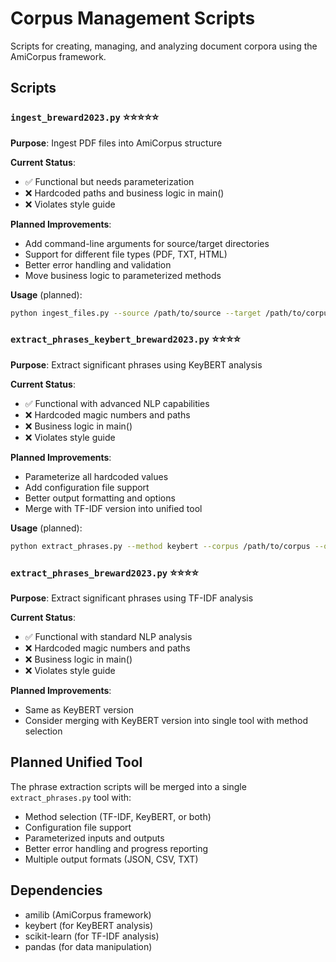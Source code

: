 # Corpus Management Scripts

Scripts for creating, managing, and analyzing document corpora using the AmiCorpus framework.

## Scripts

### **`ingest_breward2023.py`** ⭐⭐⭐⭐⭐
**Purpose**: Ingest PDF files into AmiCorpus structure

**Current Status**: 
- ✅ Functional but needs parameterization
- ❌ Hardcoded paths and business logic in main()
- ❌ Violates style guide

**Planned Improvements**:
- Add command-line arguments for source/target directories
- Support for different file types (PDF, TXT, HTML)
- Better error handling and validation
- Move business logic to parameterized methods

**Usage** (planned):
```bash
python ingest_files.py --source /path/to/source --target /path/to/corpus --file-type pdf
```

### **`extract_phrases_keybert_breward2023.py`** ⭐⭐⭐⭐
**Purpose**: Extract significant phrases using KeyBERT analysis

**Current Status**:
- ✅ Functional with advanced NLP capabilities
- ❌ Hardcoded magic numbers and paths
- ❌ Business logic in main()
- ❌ Violates style guide

**Planned Improvements**:
- Parameterize all hardcoded values
- Add configuration file support
- Better output formatting and options
- Merge with TF-IDF version into unified tool

**Usage** (planned):
```bash
python extract_phrases.py --method keybert --corpus /path/to/corpus --output /path/to/output --max-phrases 200
```

### **`extract_phrases_breward2023.py`** ⭐⭐⭐⭐
**Purpose**: Extract significant phrases using TF-IDF analysis

**Current Status**:
- ✅ Functional with standard NLP analysis
- ❌ Hardcoded magic numbers and paths
- ❌ Business logic in main()
- ❌ Violates style guide

**Planned Improvements**:
- Same as KeyBERT version
- Consider merging with KeyBERT version into single tool with method selection

## Planned Unified Tool

The phrase extraction scripts will be merged into a single `extract_phrases.py` tool with:

- Method selection (TF-IDF, KeyBERT, or both)
- Configuration file support
- Parameterized inputs and outputs
- Better error handling and progress reporting
- Multiple output formats (JSON, CSV, TXT)

## Dependencies

- amilib (AmiCorpus framework)
- keybert (for KeyBERT analysis)
- scikit-learn (for TF-IDF analysis)
- pandas (for data manipulation) 